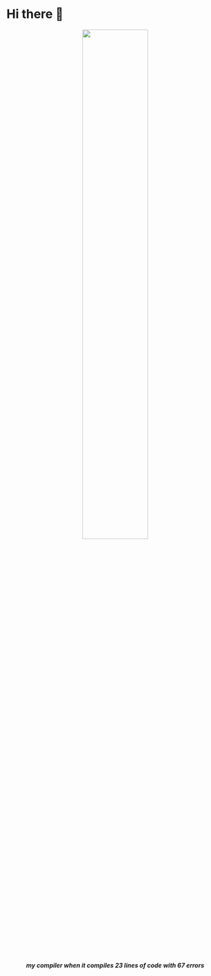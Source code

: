 # Hi there 👋
<p align="center">
<img src="media/jesus.gif" width="55%" length="55%"/>
</p>
<p align="center">
  <em><strong>my compiler when it compiles 23 lines of code with 67 errors</strong></em>
</p>

<!--
**alfa934/alfa934** is a ✨ _special_ ✨ repository because its `README.md` (this file) appears on your GitHub profile.

Here are some ideas to get you started:

- 🔭 I’m currently working on ...
- 🌱 I’m currently learning ...
- 👯 I’m looking to collaborate on ...
- 🤔 I’m looking for help with ...
- 💬 Ask me about ...
- 📫 How to reach me: ...
- 😄 Pronouns: ...
- ⚡ Fun fact: ...
-->
